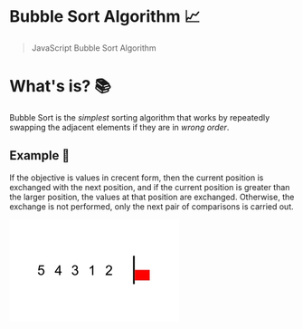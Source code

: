 # **Bubble Sort Algorithm 📈**

> JavaScript Bubble Sort Algorithm 

# **What's is? 📚**

Bubble Sort is the _simplest_ sorting algorithm that works by repeatedly swapping the adjacent elements if they are in _wrong order_.

## **Example 🧩**

If the objective is values ​​in crecent form, then the current position is exchanged with the next position, and if the current position is greater than the larger position, the values ​​at that position are exchanged. Otherwise, the exchange is not performed, only the next pair of comparisons is carried out.

![Bubble Sort Example](./documentation/bubble_sort.gif)